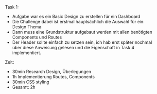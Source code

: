 Task 1:
- Aufgabe war es ein Basic Design zu erstellen für ein Dashboard
- Die Challenge dabei ist erstmal hauptsächlich die Auswahl für ein Design Thema
- Dann muss eine Grundstruktur aufgebaut werden mit allen benötigten Components und Routes
- Der Header sollte einfach zu setzen sein, ich hab erst später nochmal über diese Anweisung gelesen und die Eigenschaft in Task 4 implementiert.

Zeit:
- 30min Research Design, Überlegungen
- 1h Implementierung Routes, Components
- 30min CSS styling
- Gesamt: 2h
